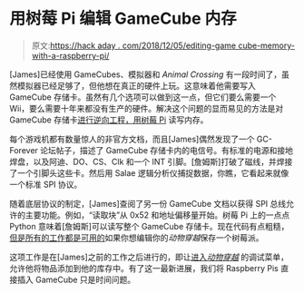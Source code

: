 # 用树莓 Pi 编辑 GameCube 内存

> 原文:[https://hack aday . com/2018/12/05/editing-game cube-memory-with-a-raspberry-pi/](https://hackaday.com/2018/12/05/editing-gamecube-memory-with-a-raspberry-pi/)

[James]已经使用 GameCubes、模拟器和 *Animal Crossing* 有一段时间了，虽然模拟器已经足够了，但他想在真正的硬件上玩。这意味着他需要写入 GameCube 存储卡。虽然有几个选项可以做到这一点，但它们要么需要一个 Wii，要么需要十年来都没有生产的硬件。解决这个问题的显而易见的方法是对 GameCube 存储卡[进行逆向工程，用树莓 Pi](https://jamchamb.github.io/2018/12/03/gamecube-memory-card-raspi.html) 读写内存。

每个游戏机都有数量惊人的非官方文档，而且[James]偶然发现了一个 GC-Forever 论坛帖子，描述了 GameCube 存储卡内的电信号。有标准的电源和接地焊盘，以及阿迪、DO、CS、Clk 和一个 INT 引脚。[詹姆斯]打破了磁线，并焊接了一个引脚头这些卡。然后用 Salae 逻辑分析仪捕捉数据，你瞧，它看起来就像一个标准 SPI 协议。

随着底层协议的制定，[James]查阅了另一份 GameCube 文档以获得 SPI 总线允许的主要功能。例如，“读取块”从 0x52 和地址偏移量开始。树莓 Pi 上的一点点 Python 意味着[詹姆斯]可以读写整个 GameCube 存储卡。现在代码有点粗糙，[但是所有的工作都是可用的](https://github.com/jamchamb/gc-memcard-adapter)如果你想编辑你的*动物穿越*保存一个树莓派。

这项工作是在[James]之前的工作之后进行的，即让[进入*动物穿越*](https://hackaday.com/2018/06/13/unlocking-animal-crossings-debug-mode/) 的调试菜单，允许他将物品添加到他的库存中。有了这一最新进展，我们将 Raspberry Pis 直接插入 GameCube 只是时间问题。